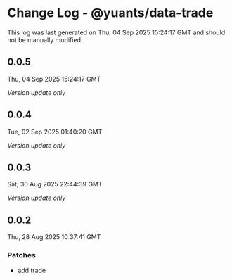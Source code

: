 # Change Log - @yuants/data-trade

This log was last generated on Thu, 04 Sep 2025 15:24:17 GMT and should not be manually modified.

## 0.0.5
Thu, 04 Sep 2025 15:24:17 GMT

_Version update only_

## 0.0.4
Tue, 02 Sep 2025 01:40:20 GMT

_Version update only_

## 0.0.3
Sat, 30 Aug 2025 22:44:39 GMT

_Version update only_

## 0.0.2
Thu, 28 Aug 2025 10:37:41 GMT

### Patches

- add trade

